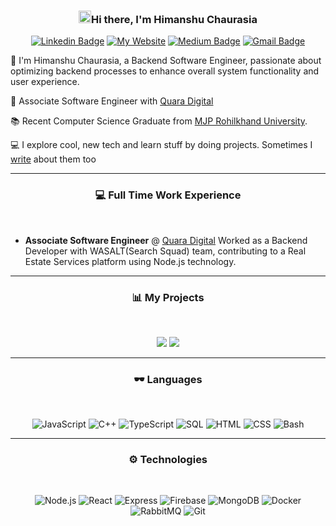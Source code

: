 <!-- Header section -->

<h3 align="center"><img src = "https://raw.githubusercontent.com/MartinHeinz/MartinHeinz/master/wave.gif" width = 20px>Hi there, I'm Himanshu Chaurasia</h3>

<!-- Badges + Links section -->

<p align="center">
    <a href="https://www.linkedin.com/in/himanshu-chaurasia/"><img src="https://img.shields.io/badge/-blue?style=flat-square&logo=Linkedin&logoColor=white&link=https://www.linkedin.com/in/himanshu-chaurasia/" alt="Linkedin Badge"></a>
    <a href="#"><img src="https://img.shields.io/badge/Portfolio-8A2BE2" alt="My Website"></a>
    <a href="https://medium.com/@HimaCOD"><img src="https://img.shields.io/badge/-@HimanCOD-03a57a?style=flat-square&labelColor=000000&logo=Medium&link=https://medium.com/@HimaCOD/" alt="Medium Badge"></a>
    <a href="mailto:himanshuchaurasia2k@gmail.com"><img src="https://img.shields.io/badge/-Gmail-c14438?style=flat-square&logo=Gmail&logoColor=white&link=mailto:himanshuchaurasia2k@gmail.com" alt="Gmail Badge"></a>
  
</p>


🚀 I'm Himanshu Chaurasia, a Backend Software Engineer, passionate about optimizing backend processes to enhance overall system functionality and user experience.

💼 Associate Software Engineer with [Quara Digital](https://quaradigital.com/)

📚 Recent Computer Science Graduate from [MJP Rohilkhand University](https://www.mjpru.ac.in/).

💻 I explore cool, new tech and learn stuff by doing projects. Sometimes I [write](https://medium.com/@HimaCOD) about them too


-------

<h3 align="center">💻 Full Time Work Experience </h3>
<br>

- **Associate Software Engineer** @ [Quara Digital](https://quaradigital.com/) Worked as a Backend Developer with WASALT(Search Squad) team,
contributing to a Real Estate Services platform using Node.js technology. 

-------

<h3 align="center">📊 My Projects</h3>

<br>

<p align="center">
    <a href="https://github.com/OptimusHima/Ecommerce-Nodejs"><img src="https://github-readme-stats.vercel.app/api/pin/?username=OptimusHima&repo=Ecommerce-Nodejs"></a>
    <a href="https://github.com/OptimusHima/FoodHut"><img src="https://github-readme-stats.vercel.app/api/pin/?username=OptimusHima&repo=FoodHut"></a>
</p>

-------

<h3 align="center">🕶 Languages</h3>
<br>

<div align="center">

![JavaScript](https://img.shields.io/badge/-JavaScript-000?&logo=JavaScript)
![C++](https://img.shields.io/badge/-C++-000?&logo=c%2b%2b&logoColor=00599C)
![TypeScript](https://img.shields.io/badge/-TypeScript-000?&logo=TypeScript)
![SQL](https://img.shields.io/badge/-SQL-000?&logo=MySQL)
![HTML](https://img.shields.io/badge/-HTML-000?&logo=html5)
![CSS](https://img.shields.io/badge/-CSS-000?&logo=css3)
![Bash](https://img.shields.io/badge/-Bash-000?&logo=gnubash)

</div>

-------

<h3 align="center">⚙ Technologies</h3>
<br>

<div align="center">

![Node.js](https://img.shields.io/badge/-Node.js-000?&logo=nodedotjs)
![React](https://img.shields.io/badge/-React-000?&logo=react)
![Express](https://img.shields.io/badge/-Express-000?&logo=express)
![Firebase](https://img.shields.io/badge/-Firebase-000?&logo=firebase)
![MongoDB](https://img.shields.io/badge/-MongoDB-000?&logo=mongodb)
![Docker](https://img.shields.io/badge/-Docker-000?&logo=docker)
![RabbitMQ](https://img.shields.io/badge/-RabbitMQ-000?&logo=rabbitmq)
![Git](https://img.shields.io/badge/-Git-000?&logo=git)

</div>

<!-- GitHub section: END -->
